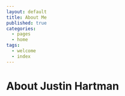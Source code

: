 ```yaml
---
layout: default
title: About Me
published: true
categories:
  - pages
  - home
tags:
  - welcome
  - index
---
```


# About Justin Hartman